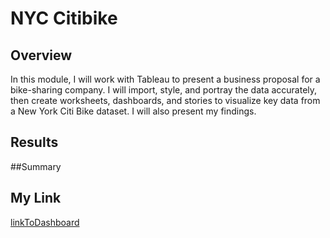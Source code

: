 # NYC Citibike 

## Overview
In this module, I will work with Tableau to present a business proposal for a bike-sharing company. 
I will import, style, and portray the data accurately, then create worksheets, dashboards, and stories to visualize key data from a New York Citi Bike dataset.
I will also present my findings.


## Results


##Summary


## My Link
[linkToDashboard](https://public.tableau.com/profile/wenzhi.dong#!/)
